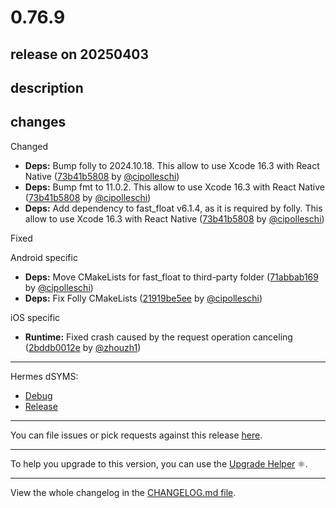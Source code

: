 # 0.76.9

## release on 20250403
## description
## changes
Changed

* <strong>Deps:</strong> Bump folly to 2024.10.18. This allow to use Xcode 16.3 with React Native (<a href="https://github.com/facebook/react-native/commit/73b41b5808e37d8d40d9c504ce5299ba2c315efd">73b41b5808</a> by <a href="https://github.com/cipolleschi">@cipolleschi</a>)
* <strong>Deps:</strong> Bump fmt to 11.0.2. This allow to use Xcode 16.3 with React Native (<a href="https://github.com/facebook/react-native/commit/73b41b5808e37d8d40d9c504ce5299ba2c315efd">73b41b5808</a> by <a href="https://github.com/cipolleschi">@cipolleschi</a>)
* <strong>Deps:</strong> Add dependency to fast_float v6.1.4, as it is required by folly. This allow to use Xcode 16.3 with React Native (<a href="https://github.com/facebook/react-native/commit/73b41b5808e37d8d40d9c504ce5299ba2c315efd">73b41b5808</a> by <a href="https://github.com/cipolleschi">@cipolleschi</a>)

Fixed

Android specific

* <strong>Deps:</strong> Move CMakeLists for fast_float to third-party folder (<a href="https://github.com/facebook/react-native/commit/71abbab169960e7bd48f18ad72eafe042836ec7f">71abbab169</a> by <a href="https://github.com/cipolleschi">@cipolleschi</a>)
* <strong>Deps:</strong> Fix Folly CMakeLists (<a href="https://github.com/facebook/react-native/commit/21919be5ee646c0c6b6235298b66371d44cf153e">21919be5ee</a> by <a href="https://github.com/cipolleschi">@cipolleschi</a>)

iOS specific

* <strong>Runtime:</strong> Fixed crash caused by the request operation canceling (<a href="https://github.com/facebook/react-native/commit/2bddb0012e2e6b87d2c4ddb8ff788fc16f211f12">2bddb0012e</a> by <a href="https://github.com/zhouzh1">@zhouzh1</a>)

*** ** * ** ***

Hermes dSYMS:

* <a href="https://repo1.maven.org/maven2/com/facebook/react/react-native-artifacts/0.76.9/react-native-artifacts-0.76.9-hermes-framework-dSYM-debug.tar.gz" rel="nofollow">Debug</a>
* <a href="https://repo1.maven.org/maven2/com/facebook/react/react-native-artifacts/0.76.9/react-native-artifacts-0.76.9-hermes-framework-dSYM-release.tar.gz" rel="nofollow">Release</a>

*** ** * ** ***

You can file issues or pick requests against this release <a href="https://github.com/reactwg/react-native-releases/issues/new/choose">here</a>.

*** ** * ** ***

To help you upgrade to this version, you can use the <a href="https://react-native-community.github.io/upgrade-helper/" rel="nofollow">Upgrade Helper</a> ⚛️.

*** ** * ** ***

View the whole changelog in the <a href="https://github.com/facebook/react-native/blob/main/CHANGELOG.md">CHANGELOG.md file</a>.

